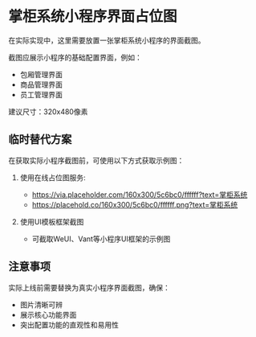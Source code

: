# 掌柜系统小程序界面占位图

在实际实现中，这里需要放置一张掌柜系统小程序的界面截图。

截图应展示小程序的基础配置界面，例如：
- 包厢管理界面
- 商品管理界面
- 员工管理界面

建议尺寸：320x480像素

## 临时替代方案
在获取实际小程序截图前，可使用以下方式获取示例图：

1. 使用在线占位图服务:
   - https://via.placeholder.com/160x300/5c6bc0/ffffff?text=掌柜系统
   - https://placehold.co/160x300/5c6bc0/ffffff.png?text=掌柜系统

2. 使用UI模板框架截图
   - 可截取WeUI、Vant等小程序UI框架的示例图

## 注意事项
实际上线前需要替换为真实小程序界面截图，确保：
- 图片清晰可辨
- 展示核心功能界面
- 突出配置功能的直观性和易用性 